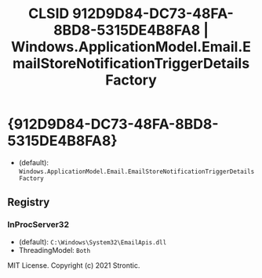 ﻿---
title: "CLSID 912D9D84-DC73-48FA-8BD8-5315DE4B8FA8 | Windows.ApplicationModel.Email.EmailStoreNotificationTriggerDetails Factory"
excerpt: What is COM-Object CLSID 912D9D84-DC73-48FA-8BD8-5315DE4B8FA8?
---

# {912D9D84-DC73-48FA-8BD8-5315DE4B8FA8}

* (default): `Windows.ApplicationModel.Email.EmailStoreNotificationTriggerDetails Factory`

## Registry


### InProcServer32

* (default): `C:\Windows\System32\EmailApis.dll`
* ThreadingModel: `Both`

MIT License. Copyright (c) 2021 Strontic.



